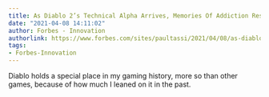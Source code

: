 ```yaml
---
title: As Diablo 2’s Technical Alpha Arrives, Memories Of Addiction Resurface
date: "2021-04-08 14:11:02"
author: Forbes - Innovation
authorlink: https://www.forbes.com/sites/paultassi/2021/04/08/as-diablo-2s-technical-alpha-arrives-memories-of-addiction-resurface/
tags:
- Forbes-Innovation
---
```

Diablo holds a special place in my gaming history, more so than other games, because of how much I leaned on it in the past.